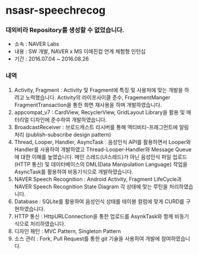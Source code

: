 # nsasr-speechrecog

### 대외비라 Repository를 생성할 수 없었습니다.
* 소속 : NAVER Labs
* 내용 : SW 개발, NAVER x MS 이매진컵 연계 체험형 인턴십
* 기간 : 2016.07.04 ~ 2016.08.26 

### 내역
1.	Activity, Fragment : Activity 및 Fragment에 특징 및 사용처에 맞는 개발을 하려고 노력했습니다. Activity의 라이프사이클 준수, FragementManger FragmentTransaction을 통한 화면 재사용을 하며 개발하였습니다.
2.	appcompat_v7 : CardView, RecyclerView, GridLayout Library을 활용 및 매터리얼 디자인에 준수하여 개발하였습니다.
3.	BroadcastReceiver : 브로드캐스트 리시버를 통해 액티비티-프래그먼트에 알림 처리 (publish-subscribe design pattern)
4.	Thread, Looper, Handler, AsyncTask : 음성인식 API를 활용하면서 Looper와 Handler를 사용하여 개발하였고 Thread-Looper-Handler와 Message Queue에 대한 이해를 높였습니다. 메인 스레드(UI스레드)가 아닌 음성인식 파일 업로드(HTTP 통신) 및 데이터베이스의 DML(Data Manipulation Language) 작업을 AsyncTask를 활용하여 비동기식으로 개발하였습니다.
5.	NAVER Speech Recognition : Android Activity, Fragment LifeCycle과 NAVER Speech Recognition  State Diagram 각 상태에 맞는 루틴을 처리하였습니다.
6.	Database : SQLite를 활용하여 음성인식 상태를 테이블 컬럼에 맞게 CURD를 구현하였습니다.
7.	HTTP 통신 : HttpURLConnection을 통한 업로드를 AsynkTask와 함께 비동기식으로 처리하였습니다. 
8.	디자인 패턴 : MVC Pattern, Singleton Pattern
9.	소스 관리 : Fork, Pull Request를 통한 git 기술을 사용하여 개발에 참여하였습니다.
